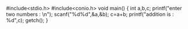 #include<stdio.h>
#include<conio.h>
void main()
{
int a,b,c;
printf("enter two numbers : \n");
scanf("%d%d",&a,&b);
c=a+b;
printf("addition is : %d",c);
getch();
}
